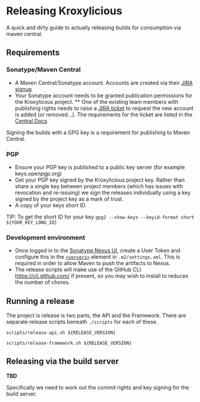 # Releasing Kroxylicious

A quick and dirty guide to actually releasing builds for consumption via maven central.

## Requirements
### Sonatype/Maven Central

* A Maven Central/Sonatype account. Accounts are created via their [JIRA signup](https://issues.sonatype.org/secure/Signup!default.jspa)
* Your Sonatype account needs to be granted publication permissions for the Kroxylicous project.
** One of the existing team members with publishing rights needs to raise a [JIRA ticket](https://issues.sonatype.org/secure/CreateIssue.jspa?pid=10134&issuetype=11003) to request the new account is added (or removed...). The requirements for the ticket are listed in the [Central Docs](https://central.sonatype.org/publish/manage-permissions/)

Signing the builds with a GPG key is a requirement for publishing to Maven Central.

### PGP
* Ensure your PGP key is published to a public key server (for example keys.openpgp.org)
* Get your PGP key signed by the Kroxylicious project key. Rather than share a single key between project members (which has issues with revocation and re-issuing) we sign the releases individually using a key signed by the project key as a mark of trust.
* A copy of your keys short ID.

TIP: To get the short ID for your key `gpg2 --show-keys --keyid-format short ${YOUR_KEY_LONG_ID}`

### Development environment

* Once logged in to the [Sonatype Nexus UI](https://s01.oss.sonatype.org/), create a User Token and configure this in the [`<servers>`](https://maven.apache.org/settings.html#servers) element in  `.m2/settings.xml`.  This is required in order to allow Maven to push the artifacts to Nexus. 
* The release scripts will make use of the GitHub CLI https://cli.github.com/ if present, so you may wish to install to reduces the number of chores.


## Running a release

The project is release is two parts, the API and the Framework. There are separate release scripts beneath `./scripts` for each of these.

```shell
scripts/release-api.sh ${RELEASE_VERSION}
```

```shell
scripts/release-framework.sh ${RELEASE_VERSION}
```

## Releasing via the build server
**TBD**

Specifically we need to work out the commit rights and key signing for the build server.
